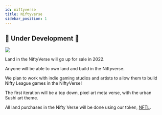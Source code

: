 ```yaml
---
id: niftyverse
title: Niftyverse
sidebar_position: 1
---
```


## 🚧 Under Development 🚧

![](/img/niftyverse-snarfy.gif)

Land in the NiftyVerse will go up for sale in 2022.

Anyone will be able to own land and build in the Niftyverse.

We plan to work with indie gaming studios and artists to allow them to build Nifty League games in the NiftyVerse!

The first iteration will be a top down, pixel art meta verse, with the urban Sushi art theme.

All land purchases in the Nifty Verse will be done using our token, [NFTL](https://docs.niftyleague.com/overview/nftl/overview).
